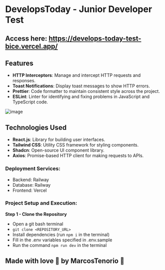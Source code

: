 # DevelopsToday - Junior Developer Test

## Access here: https://develops-today-test-bice.vercel.app/

## Features

- **HTTP Interceptors**: Manage and intercept HTTP requests and responses.
- **Toast Notifications**: Display toast messages to show HTTP errors.
- **Prettier**: Code formatter to maintain consistent style across the project.
- **ESLint**: Linter for identifying and fixing problems in JavaScript and TypeScript code.

![image](https://github.com/user-attachments/assets/887c77e7-ee1d-4a33-aebb-2d8d4cbf4a41)

## Technologies Used

- **React.js**: Library for building user interfaces.
- **Tailwind CSS**: Utility CSS framework for styling components.
- **Shadcn**: Open-source UI component library.
- **Axios**: Promise-based HTTP client for making requests to APIs.


### Deployment Services:
- Backend: Railway
- Database: Railway
- Frontend: Vercel

### Project Setup and Execution:

**Step 1 - Clone the Repository**
- Open a git bash terminal
- `git clone <REPOSITORY_URL>`
- Install dependencies (run `npm i` in the terminal)
- Fill in the .env variables specified in .env.sample
- Run the command `npm run dev` in the terminal

## Made with love 🧡 by MarcosTenorio 🚀
